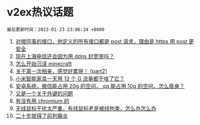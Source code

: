 # v2ex热议话题

`最后更新时间：2022-01-23 23:06:24 +0800`

1. [对接同事的接口，他定义的所有接口都是 post 请求，理由是 https 用 post 更安全](https://www.v2ex.com/t/830030)
1. [现在上海电信还会因为用 ddns 封宽带吗？](https://www.v2ex.com/t/830018)
1. [怎么开始沉浸 minecraft](https://www.v2ex.com/t/830051)
1. [关于第一次相亲，感觉好累呀！ [part2]](https://www.v2ex.com/t/830021)
1. [小米智能家具一天用 13 个 G 流量都干啥了它？](https://www.v2ex.com/t/830009)
1. [安卓系统，微信能占用 20g 的空间， qq 能占用 10g 的空间，怎么瘦身？](https://www.v2ex.com/t/830047)
1. [又是一个关于外键的问题](https://www.v2ex.com/t/830011)
1. [有没有用 chromium 的](https://www.v2ex.com/t/830020)
1. [无线鼠标干扰太严重，有线鼠标老是被线拘束，怎么办怎么办](https://www.v2ex.com/t/830066)
1. [二十岁就得了前列腺炎](https://www.v2ex.com/t/830016)

